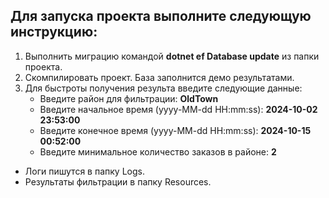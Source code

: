 ## Для запуска проекта выполните следующую инструкцию:
1. Выполнить миграцию командой **dotnet ef Database update** из папки проекта.
2. Скомпилировать проект. База заполнится демо результатами. 
3. Для быстроты получения результа введите следующие данные:
   - Введите район для фильтрации: **OldTown**
   - Введите начальное время (yyyy-MM-dd HH:mm:ss): **2024-10-02 23:53:00**
   - Введите конечное время (yyyy-MM-dd HH:mm:ss): **2024-10-15 00:52:00**
   - Введите минимальное количество заказов в районе: **2**

- Логи пишутся в папку Logs.
- Результаты фильтрации в папку Resources.

